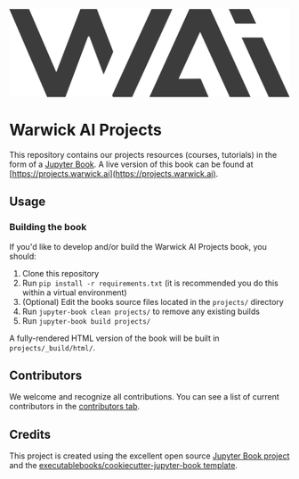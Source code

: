 <p align="center">
  <img alt="warwickai" src="https://raw.githubusercontent.com/warwickai/projects/main/projects/logo.svg" width=512/>
</p>

# Warwick AI Projects

This repository contains our projects resources (courses, tutorials) in the
form of a [Jupyter Book](https://jupyterbook.org/). A live version of this book
can be found at [https://projects.warwick.ai](https://projects.warwick.ai).

## Usage

### Building the book

If you'd like to develop and/or build the Warwick AI Projects book, you should:

1. Clone this repository
2. Run `pip install -r requirements.txt` (it is recommended you do this within a
   virtual environment)
3. (Optional) Edit the books source files located in the `projects/` directory
4. Run `jupyter-book clean projects/` to remove any existing builds
5. Run `jupyter-book build projects/`

A fully-rendered HTML version of the book will be built in `projects/_build/html/`.

## Contributors

We welcome and recognize all contributions. You can see a list of current
contributors in the [contributors
tab](https://github.com/warwickai/projects/graphs/contributors).

## Credits

This project is created using the excellent open source [Jupyter Book project](https://jupyterbook.org/)
and the [executablebooks/cookiecutter-jupyter-book template](https://github.com/executablebooks/cookiecutter-jupyter-book).
